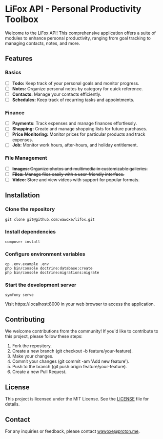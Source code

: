 # LiFox API - Personal Productivity Toolbox

Welcome to the LiFox API! This comprehensive application offers a suite of modules to 
enhance personal productivity, ranging from goal tracking to managing contacts, notes, 
and more.

## Features

### Basics

- [ ] **Todo:** Keep track of your personal goals and monitor progress.
- [ ] **Notes:** Organize personal notes by category for quick reference.
- [ ] **Contacts:** Manage your contacts efficiently.
- [ ] **Schedules:** Keep track of recurring tasks and appointments.

### Finance

- [ ] **Payments:** Track expenses and manage finances effortlessly.
- [ ] **Shopping:** Create and manage shopping lists for future purchases.
- [ ] **Price Monitoring:** Monitor prices for particular products and track expenses.
- [ ] **Job:** Monitor work hours, after-hours, and holiday entitlement.

### ~~File Management~~

- [ ] ~~**Images:** Organize photos and multimedia in customizable galleries.~~
- [ ] ~~**Files:** Manage files easily with a user-friendly interface.~~
- [ ] ~~**Video:** Store and view videos with support for popular formats.~~

## Installation

### Clone the repository

```shell
git clone git@github.com:wawoxe/lifox.git
```

### Install dependencies

```shell
composer install
```

### Configure environment variables

```shell
cp .env.example .env
php bin/console doctrine:database:create
php bin/console doctrine:migrations:migrate
```

### Start the development server

```shell
symfony serve
```

Visit https://localhost:8000 in your web browser to access the application.

## Contributing

We welcome contributions from the community! If you'd like to contribute to this project, 
please follow these steps:

1. Fork the repository.
2. Create a new branch (git checkout -b feature/your-feature).
3. Make your changes.
4. Commit your changes (git commit -am 'Add new feature').
5. Push to the branch (git push origin feature/your-feature).
6. Create a new Pull Request.

## License

This project is licensed under the MIT License. See the [LICENSE](LICENSE) file for details.

## Contact

For any inquiries or feedback, please contact wawoxe@proton.me.
